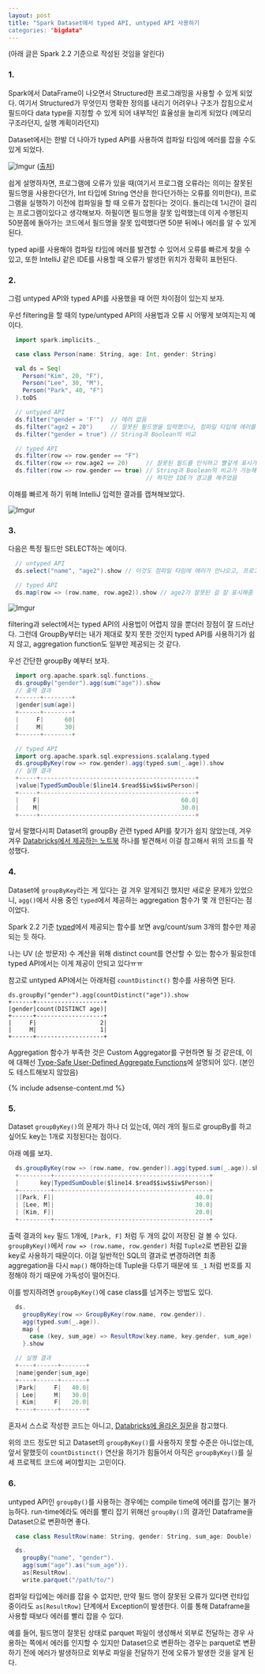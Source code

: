 ```yaml
---
layout: post
title: "Spark Dataset에서 typed API, untyped API 사용하기
categories: "bigdata"
---
```


(아래 글은 Spark 2.2 기준으로 작성된 것임을 알린다)

### 1.

Spark에서 DataFrame이 나오면서 Structured한 프로그래밍을 사용할 수 있게 되었다. 여기서 Structured가 무엇인지 명확한 정의를 내리기 어려우나 구조가 잡힘으로서 필드마다 data type을 지정할 수 있게 되어 내부적인 효율성을 늘리게 되었다 (메모리 구조라던지, 실행 계획이라던지)

Dataset에서는 한발 더 나아가 typed API를 사용하여 컴파일 타임에 에러를 잡을 수도 있게 되었다.

![Imgur](https://i.imgur.com/JJ1uudf.png)
([출처](https://databricks.com/blog/2016/07/14/a-tale-of-three-apache-spark-apis-rdds-dataframes-and-datasets.html))

쉽게 설명하자면, 프로그램에 오류가 있을 때(여기서 프로그램 오류라는 의미는 잘못된 필드명을 사용한다던가, Int 타입에 String 연산을 한다던가하는 오류를 의미한다), 프로그램을 실행하기 이전에 컴파일을 할 때 오류가 잡힌다는 것이다. 돌리는데 1시간이 걸리는 프로그램이있다고 생각해보자. 하필이면 필드명을 잘못 입력했는데 이게 수행된지 50분쯤에 돌아가는 코드에서 필드명을 잘못 입력했다면 50분 뒤에나 에러를 알 수 있게 된다.

typed api를 사용해야 컴파일 타임에 에러를 발견할 수 있어서 오류를 빠르게 찾을 수 있고, 또한 IntelliJ 같은 IDE를 사용할 때 오류가 발생한 위치가 정확히 표현된다.

### 2.

그럼 untyped API와 typed API를 사용했을 때 어떤 차이점이 있는지 보자.

우선 filtering을 할 때의 type/untyped API의 사용법과 오류 시 어떻게 보여지는지 예이다.

```scala
  import spark.implicits._

  case class Person(name: String, age: Int, gender: String)

  val ds = Seq(
    Person("Kim", 20, "F"),
    Person("Lee", 30, "M"),
    Person("Park", 40, "F")
  ).toDS

  // untyped API
  ds.filter("gender = 'F'")  // 에러 없음
  ds.filter("age2 = 20")     // 잘못된 필드명을 입력했으나, 컴파일 타입에 에러를 못 찾는다
  ds.filter("gender = true") // String과 Boolean의 비교

  // typed API
  ds.filter(row => row.gender == "F")
  ds.filter(row => row.age2 == 20)     // 잘못된 필드를 인식하고 빨갛게 표시가 되었다
  ds.filter(row => row.gender == true) // String과 Boolean의 비교가 가능해서 에러로 표시는 안 됨
                                       // 하지만 IDE가 경고를 해주었음
```

이해를 빠르게 하기 위해 IntelliJ 입력한 결과를 캡쳐해보았다.

![Imgur](https://i.imgur.com/fxPeFUY.png)

### 3.

다음은 특정 필드만 SELECT하는 예이다.

```scala
  // untyped API
  ds.select("name", "age2").show // 이것도 컴파일 타임에 에러가 안나오고, 프로그램을 돌릴 때 에러가 발생한다

  // typed API
  ds.map(row => (row.name, row.age2)).show // age2가 잘못된 걸 잘 표시해줌
```

![Imgur](https://i.imgur.com/NbJD6tn.png)

filtering과 select에서는 typed API의 사용법이 어렵지 않을 뿐더러 장점이 잘 드러난다. 그런데 GroupBy부터는 내가 제대로 찾지 못한 것인지 typed API를 사용하기가 쉽지 않고, aggregation function도 일부만 제공되는 것 같다.

우선 간단한 groupBy 예부터 보자.

```scala
  import org.apache.spark.sql.functions._
  ds.groupBy("gender").agg(sum("age")).show
  // 출력 결과
  +------+--------+
  |gender|sum(age)|
  +------+--------+
  |     F|      60|
  |     M|      30|
  +------+--------+

  // typed API
  import org.apache.spark.sql.expressions.scalalang.typed
  ds.groupByKey(row => row.gender).agg(typed.sum(_.age)).show
  // 실행 결과
  +-----+--------------------------------------------+
  |value|TypedSumDouble($line14.$read$$iw$$iw$Person)|
  +-----+--------------------------------------------+
  |    F|                                        60.0|
  |    M|                                        30.0|
  +-----+--------------------------------------------+
```

앞서 말했다시피 Dataset의 groupBy 관련 typed API를 찾기가 쉽지 않았는데, 겨우겨우 [Databricks에서 제공하는 노트북](https://cdn2.hubspot.net/hubfs/438089/notebooks/spark2.0/Dataset.html) 하나를 발견해서 이걸 참고해서 위의 코드를 작성했다.

### 4.

Dataset에 `groupByKey`라는 게 있다는 걸 겨우 알게되긴 했지만 새로운 문제가 있었으니, `agg()`에서 사용 중인 `typed`에서 제공하는 aggregation 함수가 몇 개 안된다는 점이었다.

Spark 2.2 기준 [typed](https://github.com/apache/spark/blob/branch-2.2/sql/core/src/main/scala/org/apache/spark/sql/expressions/scalalang/typed.scala)에서 제공되는 함수를 보면 avg/count/sum 3개의 함수만 제공되는 듯 하다.

나는 UV (순 방문자) 수 계산을 위해  distinct count를 연산할 수 있는 함수가 필요한데 typed API에서는 이게 제공이 안되고 있다ㅠㅠ

참고로 untyped API에서는 아래처럼 `countDistinct()` 함수를 사용하면 된다.

```
ds.groupBy("gender").agg(countDistinct("age")).show
+------+-------------------+
|gender|count(DISTINCT age)|
+------+-------------------+
|     F|                  2|
|     M|                  1|
+------+-------------------+
```

Aggregation 함수가 부족한 것은 Custom Aggregator를 구현하면 될 것 같은데, 이에 대해선 [Type-Safe User-Defined Aggregate Functions](https://spark.apache.org/docs/2.2.0/sql-programming-guide.html#type-safe-user-defined-aggregate-functions)에 설명되어 있다. (본인도 테스트해보지 않았음)

{% include adsense-content.md %}

### 5.

Dataset `groupByKey()`의 문제가 하나 더 있는데, 여러 개의 필드로 groupBy를 하고 싶어도 key는 1개로 지정된다는 점이다.

아래 예를 보자.

```scala
  ds.groupByKey(row => (row.name, row.gender)).agg(typed.sum(_.age)).show
  +---------+--------------------------------------------+
  |      key|TypedSumDouble($line14.$read$$iw$$iw$Person)|
  +---------+--------------------------------------------+
  |[Park, F]|                                        40.0|
  | [Lee, M]|                                        30.0|
  | [Kim, F]|                                        20.0|
  +---------+--------------------------------------------+
```

출력 결과의 `key` 필드 1개에, `[Park, F]` 처럼 두 개의 값이 저장된 걸 볼 수 있다. `groupByKey()`에서 `row => (row.name, row.gender)` 처럼 `Tuple2`로 변환된 값을 key로 사용하기 때문이다. 이걸 일반적인 SQL의 결과로 변경하려면 최종 aggregation을 다시 `map()` 해야하는데 Tuple을 다루기 때문에 또 `_1` 처럼 번호를 지정해야 하기 때문에 가독성이 떨어진다.

이를 방지하려면 `groupByKey()`에 case class를 넘겨주는 방법도 있다.

```scala
  ds.
    groupByKey(row => GroupByKey(row.name, row.gender)).
    agg(typed.sum(_.age)).
    map {
      case (key, sum_age) => ResultRow(key.name, key.gender, sum_age)
    }.show

  // 실행 결과
  +----+------+-------+
  |name|gender|sum_age|
  +----+------+-------+
  |Park|     F|   40.0|
  | Lee|     M|   30.0|
  | Kim|     F|   20.0|
  +----+------+-------+
```

혼자서 스스로 작성한 코드는 아니고, [Databricks에 올라온 질문](https://forums.databricks.com/questions/11815/improve-performance-of-groupbykey-for-a-large-data.html)을 참고했다.

위의 코드 정도만 되고 Dataset의 `groupByKey()`를 사용하지 못할 수준은 아니었는데, 앞서 말했듯이 `countDistinct()` 연산을 하기가 힘들어서 아직은 `groupByKey()`를 실세 프로젝트 코드에 써야할지는 고민이다.

### 6.

untyped API인 `groupBy()`를 사용하는 경우에는 compile time에 에러를 잡기는 불가능하다. run-time에라도 에러를 빨리 잡기 위해선 `groupBy()`의 결과인 Dataframe을 Dataset으로 변환하면 좋다.

```scala
  case class ResultRow(name: String, gender: String, sum_age: Double)

  ds.
    groupBy("name", "gender").
    agg(sum("age").as("sum_age")).
    as[ResultRow].
    write.parquet("/path/to/")
```

컴파일 타입에는 에러를 잡을 수 없지만, 만약 필드 명이 잘못된 오류가 있다면 런타입 중이라도 `as[ResultRow]` 단계에서 Exception이 발생한다. 이를 통해 Dataframe을 사용할 때보다 에러를 빨리 잡을 수 있다.

예를 들어, 필드명이 잘못된 상태로 parquet 파일이 생성해서 외부로 전달하는 경우 사용하는 쪽에서 에러를 인지할 수 있지만 Dataset으로 변환하는 경우는 parquet로 변환하기 전에 에러가 발생하므로 외부로 파일을 전달하기 전에 오류가 발생한 것을 알게 된다.
